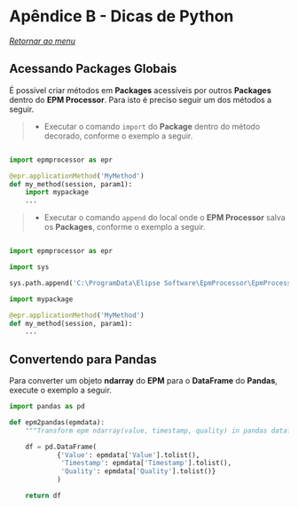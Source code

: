 # Apêndice B - Dicas de Python

*[Retornar ao menu](README.md)*

## Acessando Packages Globais

É possível criar métodos em **Packages** acessíveis por outros **Packages** dentro do **EPM Processor**. Para isto é preciso seguir um dos métodos a seguir.

> + Executar o comando `import` do **Package** dentro do método decorado, conforme o exemplo a seguir.

```python

import epmprocessor as epr

@epr.applicationMethod('MyMethod')
def my_method(session, param1):
    import mypackage
    ...

```

> + Executar o comando `append` do local onde o **EPM Processor** salva os **Packages**, conforme o exemplo a seguir.

```python

import epmprocessor as epr

import sys

sys.path.append('C:\ProgramData\Elipse Software\EpmProcessor\EpmProcessorPyEngine\Package')

import mypackage

@epr.applicationMethod('MyMethod')
def my_method(session, param1):
    ...


```

## Convertendo para Pandas

Para converter um objeto **ndarray** do **EPM** para o **DataFrame** do **Pandas**, execute o exemplo a seguir.

```python
import pandas as pd

def epm2pandas(epmdata):
    """Transform epm ndarray(value, timestamp, quality) in pandas dataframe"""

    df = pd.DataFrame(
            {'Value': epmdata['Value'].tolist(),
             'Timestamp': epmdata['Timestamp'].tolist(),
             'Quality': epmdata['Quality'].tolist()}
            )

    return df
```
